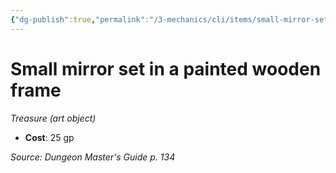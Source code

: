 ```yaml
---
{"dg-publish":true,"permalink":"/3-mechanics/cli/items/small-mirror-set-in-a-painted-wooden-frame/","tags":["ttrpg-cli/compendium/src/5e/dmg","ttrpg-cli/item/gear/treasure-art-object","ttrpg-cli/item/rarity/none"]}
---
```


# Small mirror set in a painted wooden frame
*Treasure (art object)*  


- **Cost**: 25 gp

*Source: Dungeon Master's Guide p. 134*